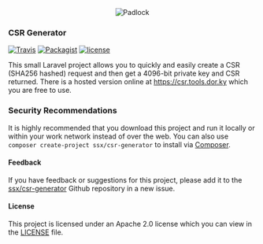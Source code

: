 <div style="text-align: center">
  <img src="https://csr.tools.dor.ky/ssl.png" alt="Padlock">
</div>

### CSR Generator

[![Travis](https://img.shields.io/travis/ssx/csr-generator.svg)]()
[![Packagist](https://img.shields.io/packagist/v/ssx/csr-generator.svg)]() [![license](https://img.shields.io/github/license/ssx/csr-generator.svg)]()

This small Laravel project allows you to quickly and easily create a CSR
(SHA256 hashed) request and then get a 4096-bit private key and CSR returned. 
There is a hosted version online at https://csr.tools.dor.ky which you 
are free to use.



### Security Recommendations

It is highly recommended that you download this project and run it locally or
within your work network instead of over the web. You can also use `composer create-project ssx/csr-generator` to install via [Composer](https://getcomposer.org/).



#### Feedback

If you have feedback or suggestions for this project, please add it to the
[ssx/csr-generator](https://github.com/ssx/csr-generator) Github repository in a
new issue.



#### License

This project is licensed under an Apache 2.0 license which you can view in the
[LICENSE](https://github.com/ssx/csr-generator/blob/master/LICENSE) file.

